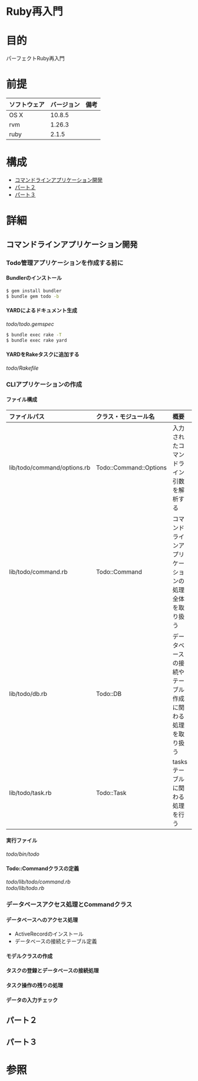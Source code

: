 Ruby再入門
===
# 目的
パーフェクトRuby再入門
# 前提
| ソフトウェア     | バージョン    | 備考         |
|:---------------|:-------------|:------------|
| OS X           |10.8.5        |             |
| rvm       　　　|1.26.3        |             |
| ruby      　　　|2.1.5        |             |

# 構成
+ [コマンドラインアプリケーション開発](#1)
+ [パート２](#2)
+ [パート３](#3)

# 詳細
## <a name="1">コマンドラインアプリケーション開発</a>
### Todo管理アプリケーションを作成する前に
#### Bundlerのインストール
```bash
$ gem install bundler
$ bundle gem todo -b
```
#### YARDによるドキュメント生成
_todo/todo.gemspec_

```bash
$ bundle exec rake -T
$ bundle exec rake yard
```

#### YARDをRakeタスクに追加する
_todo/Rakefile_

### CLIアプリケーションの作成
#### ファイル構成
| ファイルパス | クラス・モジュール名 | 概要 |
|:----------|:-----------------|:-----|
|lib/todo/command/options.rb | Todo::Command::Options | 入力されたコマンドライン引数を解析する |
|lib/todo/command.rb | Todo::Command | コマンドラインアプリケーションの処理全体を取り扱う |
|lib/todo/db.rb | Todo::DB | データベースの接続やテーブル作成に関わる処理を取り扱う |
|lib/todo/task.rb | Todo::Task | tasksテーブルに関わる処理を行う |

#### 実行ファイル
_todo/bin/todo_

#### Todo::Commandクラスの定義
_todo/lib/todo/command.rb_  
_todo/lib/todo.rb_  

### データベースアクセス処理とCommandクラス
#### データベースへのアクセス処理
+ ActiveRecordのインストール
+ データベースの接続とテーブル定義

#### モデルクラスの作成

#### タスクの登録とデータベースの接続処理

#### タスク操作の残りの処理

#### データの入力チェック

## <a name="2">パート２</a>
## <a name="3">パート３</a>

# 参照
